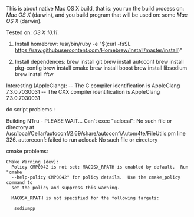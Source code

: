 This is about native Mac OS X build, that is:
you run the build process on: *Mac OS X* (darwin),
and you build program that will be used on: some *Mac OS X* (darwin).

Tested on: *OS X 10.11*.

1. Install homebrew:
	/usr/bin/ruby -e
"$(curl -fsSL https://raw.githubusercontent.com/Homebrew/install/master/install)"

2. Install dependences:
	brew install git
	brew install autoconf
	brew install pkg-config
	brew install cmake
	brew install boost
	brew install libsodium
	brew install fftw

Interesting (AppleClang):
-- The C compiler identification is AppleClang 7.3.0.7030031
-- The CXX compiler identification is AppleClang 7.3.0.7030031

do script problems :

Building NTru - PLEASE WAIT...
Can't exec "aclocal": No such file or directory at /usr/local/Cellar/autoconf/2.69/share/autoconf/Autom4te/FileUtils.pm line 326.
autoreconf: failed to run aclocal: No such file or eirectory

cmake problems:

```
CMake Warning (dev):
  Policy CMP0042 is not set: MACOSX_RPATH is enabled by default.  Run "cmake
  --help-policy CMP0042" for policy details.  Use the cmake_policy command to
  set the policy and suppress this warning.

  MACOSX_RPATH is not specified for the following targets:

   sodiumpp
```

